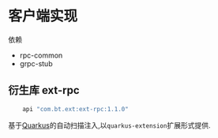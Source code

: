 

# 客户端实现

依赖 
* rpc-common
* grpc-stub

## 衍生库 ext-rpc

```gradle
    api "com.bt.ext:ext-rpc:1.1.0"
```

基于[Quarkus](https://quarkus.io/)的自动扫描注入,以`quarkus-extension`扩展形式提供.
